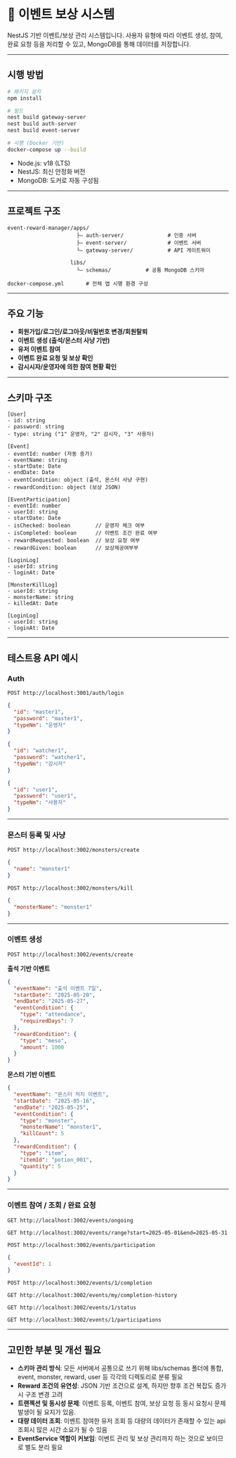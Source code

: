 # 🎉 이벤트 보상 시스템

NestJS 기반 이벤트/보상 관리 시스템입니다. 사용자 유형에 따라 이벤트 생성, 참여, 완료 요청 등을 처리할 수 있고, MongoDB를 통해 데이터를 저장합니다.

---

## 시행 방법

```bash
# 패키지 설치
npm install

# 빌드
nest build gateway-server
nest build auth-server
nest build event-server

# 시행 (Docker 기반)
docker-compose up --build
```

* Node.js: v18 (LTS)
* NestJS: 최신 안정화 버전
* MongoDB: 도커로 자동 구성됨

---

## 프로젝트 구조

```
event-reward-manager/apps/
                      ├— auth-server/              # 인증 서버
                      ├— event-server/             # 이벤트 서버
                      └— gateway-server/           # API 게이트워이

                    libs/
                      └— schemas/           # 공통 MongoDB 스키마

docker-compose.yml       # 전체 앱 시행 환경 구성
```

---

## 주요 기능

* **회원가입/로그인/로그아웃/비밀번호 변경/회원탈퇴**
* **이벤트 생성 (출석/몬스터 사냥 기반)**
* **유저 이벤트 참여**
* **이벤트 완료 요청 및 보상 확인**
* **감시시자/운영자에 의한 참여 현황 확인**

---

## 스키마 구조

```
[User]
- id: string
- password: string
- type: string ("1" 운영자, "2" 감시자, "3" 사용자)

[Event]
- eventId: number (자동 증가)
- eventName: string
- startDate: Date
- endDate: Date
- eventCondition: object (출석, 몬스터 사냥 구현)
- rewardCondition: object (보상 JSON)

[EventParticipation]
- eventId: number
- userId: string
- startDate: Date
- isChecked: boolean        // 운영자 체크 여부
- isCompleted: boolean      // 이벤트 조건 완료 여부
- rewardRequested: boolean  // 보상 요청 여부
- rewardGiven: boolean      // 보상제공여부부

[LoginLog]
- userId: string
- loginAt: Date

[MonsterKillLog]
- userId: string
- monsterName: string
- killedAt: Date

[LoginLog]
- userId: string
- loginAt: Date
```

---

## 테스트용 API 예시

### Auth

```http
POST http://localhost:3001/auth/login
```

```json
{
  "id": "master1",
  "password": "master1",
  "typeNm": "운영자"
}
```

```json
{
  "id": "watcher1",
  "password": "watcher1",
  "typeNm": "감시자"
}
```

```json
{
  "id": "user1",
  "password": "user1",
  "typeNm": "사용자"
}
```

---

### 몬스터 등록 및 사냥

```http
POST http://localhost:3002/monsters/create
```

```json
{
  "name": "monster1"
}
```

```http
POST http://localhost:3002/monsters/kill
```

```json
{
  "monsterName": "monster1"
}
```

---

### 이벤트 생성

```http
POST http://localhost:3002/events/create
```

**출석 기반 이벤트**

```json
{
  "eventName": "출석 이벤트 7일",
  "startDate": "2025-05-20",
  "endDate": "2025-05-27",
  "eventCondition": {
    "type": "attendance",
    "requiredDays": 7
  },
  "rewardCondition": {
    "type": "meso",
    "amount": 1000
  }
}
```

**몬스터 기반 이벤트**

```json
{
  "eventName": "몬스터 처치 이벤트",
  "startDate": "2025-05-16",
  "endDate": "2025-05-25",
  "eventCondition": {
    "type": "monster",
    "monsterName": "monster1",
    "killCount": 5
  },
  "rewardCondition": {
    "type": "item",
    "itemId": "potion_001",
    "quantity": 5
  }
}
```

---

### 이벤트 참여 / 조회 / 완료 요청

```http
GET http://localhost:3002/events/ongoing
```

```http
GET http://localhost:3002/events/range?start=2025-05-01&end=2025-05-31
```

```http
POST http://localhost:3002/events/participation
```

```json
{
  "eventId": 1
}
```

```http
POST http://localhost:3002/events/1/completion
```

```http
GET http://localhost:3002/events/my/completion-history
```

```http
GET http://localhost:3002/events/1/status
```

```http
GET http://localhost:3002/events/1/participations
```

---

## 고민한 부분 및 개선 필요

* **스키마 관리 방식**: 모든 서버에서 공통으로 쓰기 위해 libs/schemas 폴더에 통합, event, monster, reward, user 등 각각의 디렉토리로 분류 필요
* **Reward 조건의 유연성**: JSON 기반 조건으로 설계, 하지만 향후 조건 복잡도 증가 시 구조 변경 고려
* **트랜젝션 및 동시성 문제**: 이벤트 등록, 이벤트 참여, 보상 요청 등 동시 요청시 문제 발생이 될 요지가 있음.
* **대량 데이터 조회**: 이벤트 참여한 유저 조회 등 대량의 데이터가 존재할 수 있는 api 조회시 많은 시간 소요가 될 수 있음
* **EventService 역할이 커보임**: 이벤트 관리 및 보상 관리까지 하는 것으로 보이므로 별도 분리 필요
